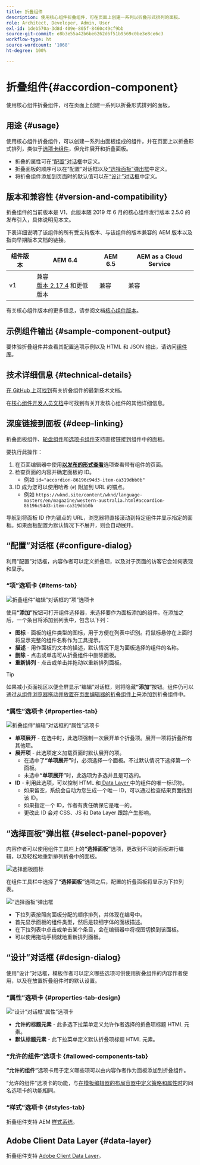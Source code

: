 ```yaml
---
title: 折叠组件
description: 使用核心组件折叠组件，可在页面上创建一系列以折叠形式排列的面板。
role: Architect, Developer, Admin, User
exl-id: 1deb570a-3d8d-409e-805f-8460c49cf9bb
source-git-commit: e8b3e55a42b6be6262d6f51b9569c0be3e8ce6c3
workflow-type: ht
source-wordcount: '1068'
ht-degree: 100%

---
```


# 折叠组件{#accordion-component}

使用核心组件折叠组件，可在页面上创建一系列以折叠形式排列的面板。

## 用途 {#usage}

使用核心组件折叠组件，可以创建一系列由面板组成的组件，并在页面上以折叠形式排列，类似于[选项卡组件](tabs.md)，但允许展开和折叠面板。

* 折叠的属性可在[“配置”对话框](#configure-dialog)中定义。
* 折叠面板的顺序可以在“配置”对话框以及[“选择面板”弹出框](#select-panel-popover)中定义。
* 将折叠组件添加到页面时的默认值可以在[“设计”对话框](#design-dialog)中定义。

## 版本和兼容性 {#version-and-compatibility}

折叠组件的当前版本是 V1，此版本随 2019 年 6 月的核心组件发行版本 2.5.0 的发布引入，具体说明见本文。

下表详细说明了该组件的所有受支持版本、与该组件的版本兼容的 AEM 版本以及指向早期版本文档的链接。

| 组件版本 | AEM 6.4 | AEM 6.5 | AEM as a Cloud Service |
|--- |--- |---|---|
| v1 | 兼容<br>[版本 2.17.4](/help/versions.md) 和更低版本 | 兼容 | 兼容 |

有关核心组件版本的更多信息，请参阅文档[核心组件版本](/help/versions.md)。

## 示例组件输出 {#sample-component-output}

要体验折叠组件并查看其配置选项示例以及 HTML 和 JSON 输出，请访问[组件库](https://adobe.com/go/aem_cmp_library_accordion_cn)。

## 技术详细信息 {#technical-details}

[在 GitHub 上可找到](https://adobe.com/go/aem_cmp_tech_accordion_v1_cn)有关折叠组件的最新技术文档。

在[核心组件开发人员文档](/help/developing/overview.md)中可找到有关开发核心组件的其他详细信息。

## 深度链接到面板 {#deep-linking}

折叠面板组件、[轮盘组件](carousel.md)和[选项卡组件](tabs.md)支持直接链接到组件中的面板。

要执行此操作：

1. 在页面编辑器中使用&#x200B;**[以发布的形式查看](https://experienceleague.adobe.com/docs/experience-manager-cloud-service/sites/authoring/fundamentals/editing-content.html#view-as-published)**&#x200B;选项查看带有组件的页面。
1. 检查页面的内容并确定面板的 ID。
   * 例如 `id="accordion-86196c94d3-item-ca319dbb0b"`
1. ID 成为您可以使用哈希 (`#`) 附加到 URL 的锚点。
   * 例如 `https://wknd.site/content/wknd/language-masters/en/magazine/western-australia.html#accordion-86196c94d3-item-ca319dbb0b`

导航到将面板 ID 作为锚点的 URL，浏览器将直接滚动到特定组件并显示指定的面板。如果面板配置为默认情况下不展开，则会自动展开。

## “配置”对话框 {#configure-dialog}

利用“配置”对话框，内容作者可以定义折叠项，以及对于页面的访客它会如何表现和显示。

### “项”选项卡 {#items-tab}

![折叠组件“编辑”对话框的“项”选项卡](/help/assets/accordion-edit-items.png)

使用&#x200B;**“添加”**&#x200B;按钮可打开组件选择器，来选择要作为面板添加的组件。在添加之后，一个条目将添加到列表中，包含以下列：

* **图标** - 面板的组件类型的图标，用于方便在列表中识别。将鼠标悬停在上面时将显示完整的组件名称作为工具提示。
* **描述** - 用作面板的文本的描述，默认情况下是为面板选择的组件的名称。
* **删除** - 点击或单击可从折叠组件中删除面板。
* **重新排列** - 点击或单击并拖动以重新排列面板。

>[!TIP]
>
>如果减小页面视区以便全屏显示“编辑”对话框，则将隐藏&#x200B;**“添加”**&#x200B;按钮。组件仍可以通过[从组件浏览器拖动并放置在页面编辑器的折叠组件上](https://helpx.adobe.com/cn/experience-manager/6-5/sites/authoring/using/editing-content.html#InsertingaComponent)来添加到折叠组件中。

### “属性”选项卡 {#properties-tab}

![折叠组件“编辑”对话框的“属性”选项卡](/help/assets/accordion-edit-properties.png)

* **单项展开** - 在选中时，此选项强制一次展开单个折叠项。展开一项将折叠所有其他项。
* **展开项** - 此选项定义加载页面时默认展开的项。
   * 在选中了&#x200B;**“单项展开”**&#x200B;时，必须选择一个面板。不过默认情况下选择第一个面板。
   * 未选中&#x200B;**“单项展开”**&#x200B;时，此选项为多选并且是可选的。
* **ID** - 利用此选项，可以控制 HTML 和[ Data Layer ](/help/developing/data-layer/overview.md)中的组件的唯一标识符。
   * 如果留空，系统会自动为您生成一个唯一 ID，可以通过检查结果页面找到该 ID。
   * 如果指定一个 ID，作者有责任确保它是唯一的。
   * 更改此 ID 会对 CSS、JS 和 Data Layer 跟踪产生影响。

## “选择面板”弹出框 {#select-panel-popover}

内容作者可以使用组件工具栏上的&#x200B;**“选择面板”**&#x200B;选项，更改到不同的面板进行编辑，以及轻松地重新排列折叠中的面板。

![选择面板图标](/help/assets/select-panel-icon.png)

在组件工具栏中选择了&#x200B;**“选择面板”**&#x200B;选项之后，配置的折叠面板将显示为下拉列表。

![“选择面板”弹出框](/help/assets/select-panel-popover.png)

* 下拉列表按照向面板分配的顺序排列，并体现在编号中。
* 首先显示面板的组件类型，然后是较细字体的面板描述。
* 在下拉列表中点击或单击某个条目，会在编辑器中将视图切换到该面板。
* 可以使用拖动手柄就地重新排列面板。

## “设计”对话框 {#design-dialog}

使用“设计”对话框，模板作者可以定义哪些选项可供使用折叠组件的内容作者使用，以及在放置折叠组件时的默认设置。

### “属性”选项卡 {#properties-tab-design}

![“设计”对话框“属性”选项卡](/help/assets/accordion-design-properties.png)

* **允许的标题元素** - 此多选下拉菜单定义允许作者选择的折叠项标题 HTML 元素。
* **默认标题元素** - 此下拉菜单定义默认折叠项标题 HTML 元素。

### “允许的组件”选项卡 {#allowed-components-tab}

**“允许的组件”**&#x200B;选项卡用于定义哪些项可以由内容作者作为面板添加到折叠组件。

“允许的组件”选项卡的功能，与[在模板编辑器的布局容器中定义策略和属性时](https://experienceleague.adobe.com/docs/experience-manager-cloud-service/sites/authoring/features/templates.html#editing-a-template-layout-template-author)的同名选项卡的功能相同。

### “样式”选项卡 {#styles-tab}

折叠组件支持 AEM [样式系统](/help/get-started/authoring.md#component-styling)。

## Adobe Client Data Layer {#data-layer}

折叠组件支持 [Adobe Client Data Layer](/help/developing/data-layer/overview.md)。
